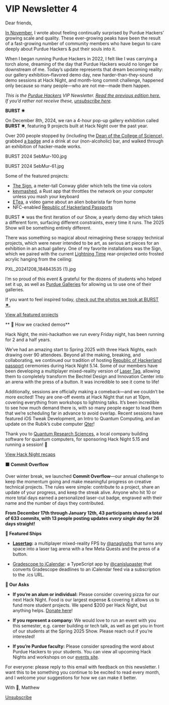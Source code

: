 # VIP Newsletter 4

Dear friends,

[In November](https://blog.purduehackers.com/vip-newsletter/the-highest-peaks-yet), I wrote about feeling continually surprised by Purdue Hackers’ growing scale and quality. These ever-growing peaks have been the result of a fast-growing number of community members who have begun to care deeply about Purdue Hackers & put their souls into it.

When I began running Purdue Hackers in 2022, I felt like I was carrying a torch alone, dreaming of the day that Purdue Hackers would no longer be downstream of me. Today’s update represents that dream becoming reality: our gallery exhibition–flavored demo day, new harder-than-they-sound demo sessions at Hack Night, and month-long commit challenge, happened only because so many people—who are not me—made them happen.

_This is the_ [_Purdue Hackers_](https://purduehackers.com) _VIP Newsletter._ [_Read the previous edition here._](https://blog.purduehackers.com/vip-newsletter/the-highest-peaks-yet) _If you’d rather not receive these,_ [_unsubscribe here_](https://docs.google.com/forms/d/e/1FAIpQLSff6JvHc7istmPqk63lkCHtqOlkoQR8bxjn-rj_aKsEXlvMRg/viewform)_._

**BURST ✷**

On December 8th, 2024, we ran a 4-hour pop-up gallery exhibition called **BURST ✷**, featuring 9 projects built at Hack Night over the past year.

Over 200 people stopped by (including the [Dean of the College of Science](https://www.linkedin.com/posts/lucy-flesch-7b8799301_burst-student-made-creative-technical-activity-7275147902383976449-q8ru)), grabbed [a badge](https://blog.purduehackers.com/posts/the-best-badge) and a drink at our (non-alcoholic) bar, and walked through an exhibition of hacker-made works.

BURST 2024 SebMur-100.jpg

BURST 2024 SebMur-61.jpg

Some of the featured projects:

* [The Sign](https://blog.purduehackers.com/posts/sign), a meter-tall Conway glider which tells the time via colors
* [keymashed](https://github.com/kartva/keymashed), a Rust app that throttles the network on your computer unless you mash your keyboard
* [ETea](https://store.steampowered.com/app/3085040/ETea/), a video game about an alien bobarista far from home
* NFC-enabled [Republic of Hackerland Passports](https://blog.purduehackers.com/posts/papers-please)

BURST ✷ was the first iteration of our Show, a yearly demo day which takes a different form, surfacing different constraints, every time it runs. The 2025 Show will be something entirely different.

There was something so magical about reimagining these scrappy technical projects, which were never intended to be art, as serious art pieces for an exhibition in an actual gallery. One of my favorite installations was the Sign, which we paired with the current [Lightning Time](https://blog.purduehackers.com/posts/lightning-time) rear-projected onto frosted acrylic hanging from the ceiling:

PXL_20241208_184843535 (1).jpg

I’m so proud of this event & grateful for the dozens of students who helped set it up, as well as [Purdue Galleries](https://www.cla.purdue.edu/academic/rueffschool/galleries/) for allowing us to use one of their galleries.

If you want to feel inspired today, [check out the photos we took at BURST ✷.](https://drive.google.com/drive/folders/1G-i7CHLLMjMnGWK8lWlWlEmuW2TTFF-P?usp=sharing)

[View all featured projects](https://burst.purduehackers.com/)

** 🏁 How we cracked demos**

Hack Night, the mini-hackathon we run every Friday night, has been running for 2 and a half years.

We’ve had an amazing start to Spring 2025 with three Hack Nights, each drawing over 90 attendees. Beyond all the making, breaking, and collaborating, we continued our tradition of hosting [Republic of Hackerland passport](https://blog.purduehackers.com/posts/papers-please) ceremonies during Hack Night 5.14. Some of our members have been developing a multiplayer mixed-reality version of [Laser Tag](https://anagly.ph), allowing them to completely transform the Bechtel Design and Innovation Center into an arena with the press of a button. It was incredible to see it come to life!

Additionally, sessions are officially making a comeback—and we couldn’t be more excited! They are one-off events at Hack Night that run at 10pm, covering everything from workshops to lightning talks. It’s been incredible to see how much demand there is, with so many people eager to lead them that we’re scheduling far in advance to avoid overlap. Recent sessions have featured iOS Tweak Development, an Intro to Quantum Computing, and an update on the Rubik’s cube computer [Qter](https://github.com/ArhanChaudhary/qter/tree/main)!

Thank you to [Quantum Research Sciences](https://quantumresearchsciences.com), a local company building software for quantum computers, for sponsoring Hack Night 5.15 and running a session! 🖤

[View Hack Night recaps](https://events.purduehackers.com)

**🟩 Commit Overflow**

Over winter break, we launched **Commit Overflow**—our annual challenge to keep the momentum going and make meaningful progress on creative technical projects. The rules were simple: contribute to a project, share an update of your progress, and keep the streak alive. Anyone who hit 10 or more total days earned a personalized laser-cut badge, engraved with their name and the number of days they contributed. 

**From December 17th through January 12th, 43 participants shared a total of 633 commits, with 13 people posting updates** _**every single day**_ **for 26 days straight!**

**🚢 Featured Ships**

*   [**Lasertag**](https://anagly.ph)**:** a multiplayer mixed-reality FPS by [@anaglyphs](https://github.com/anaglyphs) that turns any space into a laser tag arena with a few Meta Quests and the press of a button.
    
*   [Gradescope to iCalendar](https://gradescope.thomasqm.com): a TypeScript app by [@canislupaster](https://github.com/canislupaster) that converts Gradescope deadlines to an iCalendar feed via a subscription to the .ics URL.

**📣 Our Asks**

* **If you’re an alum or individual:** Please consider covering pizza for our next Hack Night. Food is our largest expense & covering it allows us to fund more student projects. We spend $200 per Hack Night, but anything helps. [Donate here](https://hcb.hackclub.com/donations/start/purdue-hackers)!
    
* **If you represent a company:** We would love to run an event with you this semester, e.g. career building or tech talk, as well as get you in front of our students at the Spring 2025 Show. Please reach out if you’re interested! 
    
* **If you’re Purdue faculty:** Please consider spreading the word about Purdue Hackers to your students. You can view all upcoming Hack Nights and workshops on our [events site](https://events.purduehackers.com).

For everyone: please reply to this email with feedback on this newsletter. I want this to be something you continue to be excited to read every month, and I welcome your suggestions for how we can make it better.

With 💛,
Matthew

[Unsubscribe](https://docs.google.com/forms/d/e/1FAIpQLSff6JvHc7istmPqk63lkCHtqOlkoQR8bxjn-rj_aKsEXlvMRg/viewform)
